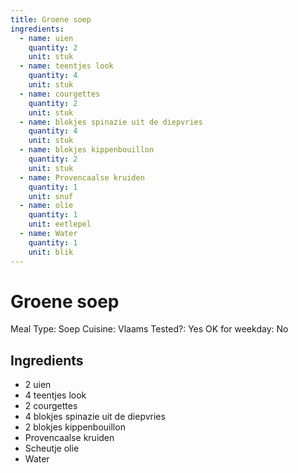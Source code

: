 ```yaml
---
title: Groene soep
ingredients:
  - name: uien
    quantity: 2
    unit: stuk
  - name: teentjes look
    quantity: 4
    unit: stuk
  - name: courgettes
    quantity: 2
    unit: stuk
  - name: blokjes spinazie uit de diepvries
    quantity: 4
    unit: stuk
  - name: blokjes kippenbouillon
    quantity: 2
    unit: stuk
  - name: Provencaalse kruiden
    quantity: 1
    unit: snuf
  - name: olie
    quantity: 1
    unit: eetlepel
  - name: Water
    quantity: 1
    unit: blik
---
```


# Groene soep

Meal Type: Soep
Cuisine: Vlaams
Tested?: Yes
OK for weekday: No

## Ingredients
- 2 uien
- 4 teentjes look
- 2 courgettes
- 4 blokjes spinazie uit de diepvries
- 2 blokjes kippenbouillon
- Provencaalse kruiden
- Scheutje olie
- Water